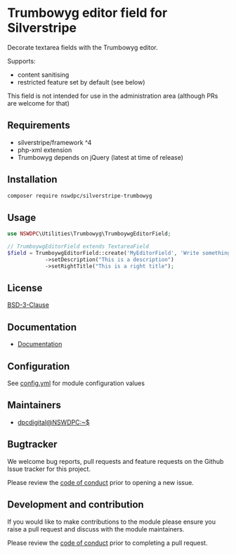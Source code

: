 # Trumbowyg editor field for Silverstripe

Decorate textarea fields with the Trumbowyg editor.

Supports:
+ content sanitising
+ restricted feature set by default (see below)

This field is not intended for use in the administration area (although PRs are welcome for that)

## Requirements

+ silverstripe/framework ^4
+ php-xml extension
+ Trumbowyg depends on jQuery (latest at time of release)

## Installation

```bash
composer require nswdpc/silverstripe-trumbowyg
```

## Usage

```php
use NSWDPC\Utilities\Trumbowyg\TrumboywgEditorField;

// TrumboywgEditorField extends TextareaField
$field = TrumboywgEditorField::create('MyEditorField', 'Write something')
            ->setDescription("This is a description")
            ->setRightTitle("This is a right title");
```

## License

[BSD-3-Clause](./LICENSE.md)

## Documentation

* [Documentation](./docs/en/001_index.md)

## Configuration

See [config.yml](./_config/config.yml) for module configuration values

## Maintainers

+ [dpcdigital@NSWDPC:~$](https://dpc.nsw.gov.au)

## Bugtracker

We welcome bug reports, pull requests and feature requests on the Github Issue tracker for this project.

Please review the [code of conduct](./code-of-conduct.md) prior to opening a new issue.

## Development and contribution

If you would like to make contributions to the module please ensure you raise a pull request and discuss with the module maintainers.

Please review the [code of conduct](./code-of-conduct.md) prior to completing a pull request.
